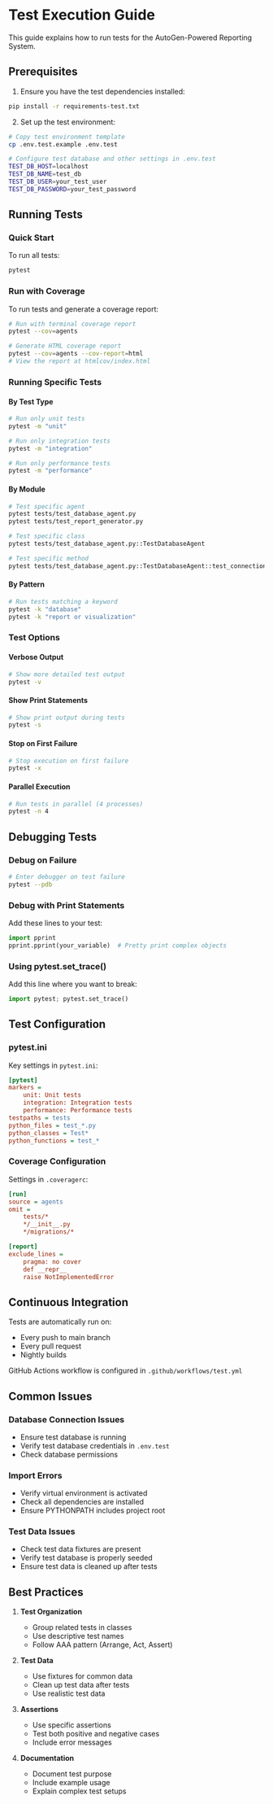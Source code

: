 # Test Execution Guide

This guide explains how to run tests for the AutoGen-Powered Reporting System.

## Prerequisites

1. Ensure you have the test dependencies installed:
```bash
pip install -r requirements-test.txt
```

2. Set up the test environment:
```bash
# Copy test environment template
cp .env.test.example .env.test

# Configure test database and other settings in .env.test
TEST_DB_HOST=localhost
TEST_DB_NAME=test_db
TEST_DB_USER=your_test_user
TEST_DB_PASSWORD=your_test_password
```

## Running Tests

### Quick Start
To run all tests:
```bash
pytest
```

### Run with Coverage
To run tests and generate a coverage report:
```bash
# Run with terminal coverage report
pytest --cov=agents

# Generate HTML coverage report
pytest --cov=agents --cov-report=html
# View the report at htmlcov/index.html
```

### Running Specific Tests

#### By Test Type
```bash
# Run only unit tests
pytest -m "unit"

# Run only integration tests
pytest -m "integration"

# Run only performance tests
pytest -m "performance"
```

#### By Module
```bash
# Test specific agent
pytest tests/test_database_agent.py
pytest tests/test_report_generator.py

# Test specific class
pytest tests/test_database_agent.py::TestDatabaseAgent

# Test specific method
pytest tests/test_database_agent.py::TestDatabaseAgent::test_connection
```

#### By Pattern
```bash
# Run tests matching a keyword
pytest -k "database"
pytest -k "report or visualization"
```

### Test Options

#### Verbose Output
```bash
# Show more detailed test output
pytest -v
```

#### Show Print Statements
```bash
# Show print output during tests
pytest -s
```

#### Stop on First Failure
```bash
# Stop execution on first failure
pytest -x
```

#### Parallel Execution
```bash
# Run tests in parallel (4 processes)
pytest -n 4
```

## Debugging Tests

### Debug on Failure
```bash
# Enter debugger on test failure
pytest --pdb
```

### Debug with Print Statements
Add these lines to your test:
```python
import pprint
pprint.pprint(your_variable)  # Pretty print complex objects
```

### Using pytest.set_trace()
Add this line where you want to break:
```python
import pytest; pytest.set_trace()
```

## Test Configuration

### pytest.ini
Key settings in `pytest.ini`:
```ini
[pytest]
markers =
    unit: Unit tests
    integration: Integration tests
    performance: Performance tests
testpaths = tests
python_files = test_*.py
python_classes = Test*
python_functions = test_*
```

### Coverage Configuration
Settings in `.coveragerc`:
```ini
[run]
source = agents
omit =
    tests/*
    */__init__.py
    */migrations/*

[report]
exclude_lines =
    pragma: no cover
    def __repr__
    raise NotImplementedError
```

## Continuous Integration

Tests are automatically run on:
- Every push to main branch
- Every pull request
- Nightly builds

GitHub Actions workflow is configured in `.github/workflows/test.yml`

## Common Issues

### Database Connection Issues
- Ensure test database is running
- Verify test database credentials in `.env.test`
- Check database permissions

### Import Errors
- Verify virtual environment is activated
- Check all dependencies are installed
- Ensure PYTHONPATH includes project root

### Test Data Issues
- Check test data fixtures are present
- Verify test database is properly seeded
- Ensure test data is cleaned up after tests

## Best Practices

1. **Test Organization**
   - Group related tests in classes
   - Use descriptive test names
   - Follow AAA pattern (Arrange, Act, Assert)

2. **Test Data**
   - Use fixtures for common data
   - Clean up test data after tests
   - Use realistic test data

3. **Assertions**
   - Use specific assertions
   - Test both positive and negative cases
   - Include error messages

4. **Documentation**
   - Document test purpose
   - Include example usage
   - Explain complex test setups 